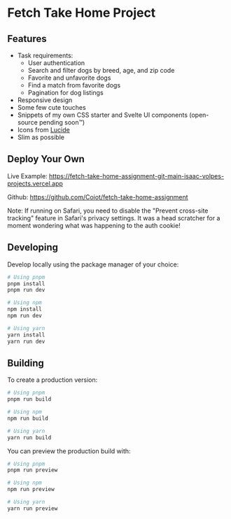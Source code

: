 # Fetch Take Home Project

## Features

- Task requirements:
    - User authentication
    - Search and filter dogs by breed, age, and zip code
    - Favorite and unfavorite dogs
    - Find a match from favorite dogs
    - Pagination for dog listings
- Responsive design
- Some few cute touches
- Snippets of my own CSS starter and Svelte UI components (open-source pending soon™️)
- Icons from [Lucide](https://lucide.dev)
- Slim as possible

## Deploy Your Own

Live Example: https://fetch-take-home-assignment-git-main-isaac-volpes-projects.vercel.app

Github: https://github.com/Coiot/fetch-take-home-assignment

Note: If running on Safari, you need to disable the "Prevent cross-site tracking" feature in Safari's privacy settings. It was a head scratcher for a moment wondering what was happening to the auth cookie!

## Developing

Develop locally using the package manager of your choice:

```bash
# Using pnpm
pnpm install
pnpm run dev

# Using npm
npm install
npm run dev

# Using yarn
yarn install
yarn run dev
```

## Building

To create a production version:

```bash
# Using pnpm
pnpm run build

# Using npm
npm run build

# Using yarn
yarn run build
```

You can preview the production build with:

```bash
# Using pnpm
pnpm run preview

# Using npm
npm run preview

# Using yarn
yarn run preview
```
